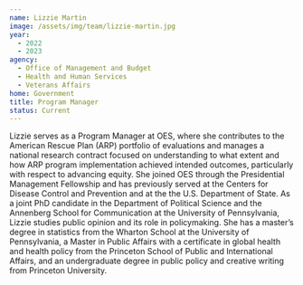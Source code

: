 ```yaml
---
name: Lizzie Martin
image: /assets/img/team/lizzie-martin.jpg
year:
  - 2022
  - 2023
agency:
  - Office of Management and Budget
  - Health and Human Services
  - Veterans Affairs
home: Government
title: Program Manager
status: Current
---
```


Lizzie serves as a Program Manager at OES, where she contributes to the American Rescue Plan (ARP) portfolio of evaluations and manages a national research contract focused on understanding to what extent and how ARP program implementation achieved intended outcomes, particularly with respect to advancing equity. She joined OES through the Presidential Management Fellowship and has previously served at the Centers for Disease Control and Prevention and at the the U.S. Department of State. As a joint PhD candidate in the Department of Political Science and the Annenberg School for Communication at the University of Pennsylvania, Lizzie studies public opinion and its role in policymaking. She has a master’s degree in statistics from the Wharton School at the University of Pennsylvania, a Master in Public Affairs with a certificate in global health and health policy from the Princeton School of Public and International Affairs, and an undergraduate degree in public policy and creative writing from Princeton University.

